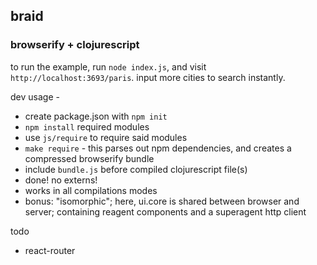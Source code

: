 ## braid


### browserify + clojurescript

to run the example, run `node index.js`, and visit `http://localhost:3693/paris`. input more cities to search instantly.


dev usage - 

- create package.json with `npm init`
- `npm install` required modules 
- use `js/require` to require said modules
- `make require` - this parses out npm dependencies, and creates a compressed browserify bundle
- include `bundle.js` before compiled clojurescript file(s)
- done! no externs!
- works in all compilations modes
- bonus: "isomorphic"; here, ui.core is shared between browser and server; containing reagent components and a superagent http client



todo

- react-router
